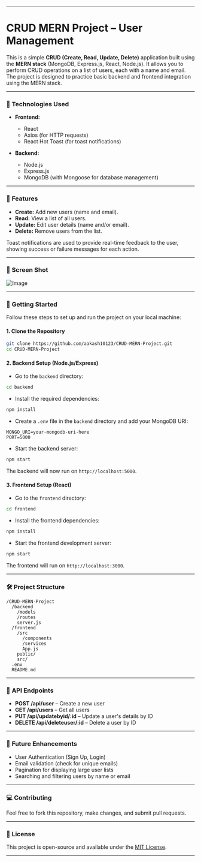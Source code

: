 
---

# CRUD MERN Project – User Management

This is a simple **CRUD (Create, Read, Update, Delete)** application built using the **MERN stack** (MongoDB, Express.js, React, Node.js). It allows you to perform CRUD operations on a list of users, each with a name and email. The project is designed to practice basic backend and frontend integration using the MERN stack.

---

### 🧰 **Technologies Used**

* **Frontend:**

  * React
  * Axios (for HTTP requests)
  * React Hot Toast (for toast notifications)
* **Backend:**

  * Node.js
  * Express.js
  * MongoDB (with Mongoose for database management)

---

### 🌟 **Features**

* **Create:** Add new users (name and email).
* **Read:** View a list of all users.
* **Update:** Edit user details (name and/or email).
* **Delete:** Remove users from the list.

Toast notifications are used to provide real-time feedback to the user, showing success or failure messages for each action.

---

### 🚀 **Screen Shot**

![Image](https://github.com/user-attachments/assets/2c058b7d-72d5-4300-ada8-67e2d827cb2d)

---

### 🚀 **Getting Started**

Follow these steps to set up and run the project on your local machine:

#### 1. **Clone the Repository**

```bash
git clone https://github.com/aakash10123/CRUD-MERN-Project.git
cd CRUD-MERN-Project
```

#### 2. **Backend Setup (Node.js/Express)**

* Go to the `backend` directory:

```bash
cd backend
```

* Install the required dependencies:

```bash
npm install
```

* Create a `.env` file in the `backend` directory and add your MongoDB URI:

```env
MONGO_URI=your-mongodb-uri-here
PORT=5000
```

* Start the backend server:

```bash
npm start
```

The backend will now run on `http://localhost:5000`.

#### 3. **Frontend Setup (React)**

* Go to the `frontend` directory:

```bash
cd frontend
```

* Install the frontend dependencies:

```bash
npm install
```

* Start the frontend development server:

```bash
npm start
```

The frontend will run on `http://localhost:3000`.

---

### 🛠️ **Project Structure**

```
/CRUD-MERN-Project
  /backend
    /models
    /routes
    server.js
  /frontend
    /src
      /components
      /services
      App.js
    public/
    src/
  .env
  README.md
```

---

### 📜 **API Endpoints**

* **POST /api/user** – Create a new user
* **GET /api/users** – Get all users
* **PUT /api/updatebyid/\:id** – Update a user's details by ID
* **DELETE /api/deleteuser/\:id** – Delete a user by ID

---

### 🚀 **Future Enhancements**

* User Authentication (Sign Up, Login)
* Email validation (check for unique emails)
* Pagination for displaying large user lists
* Searching and filtering users by name or email

---

### 💻 **Contributing**

Feel free to fork this repository, make changes, and submit pull requests.

---

### 🔗 **License**

This project is open-source and available under the [MIT License](LICENSE).

---


